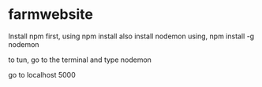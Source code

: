 # farmwebsite

Install npm first, using npm install
also install nodemon using, npm install -g nodemon

to tun, go to the terminal and type nodemon

go to localhost 5000 
